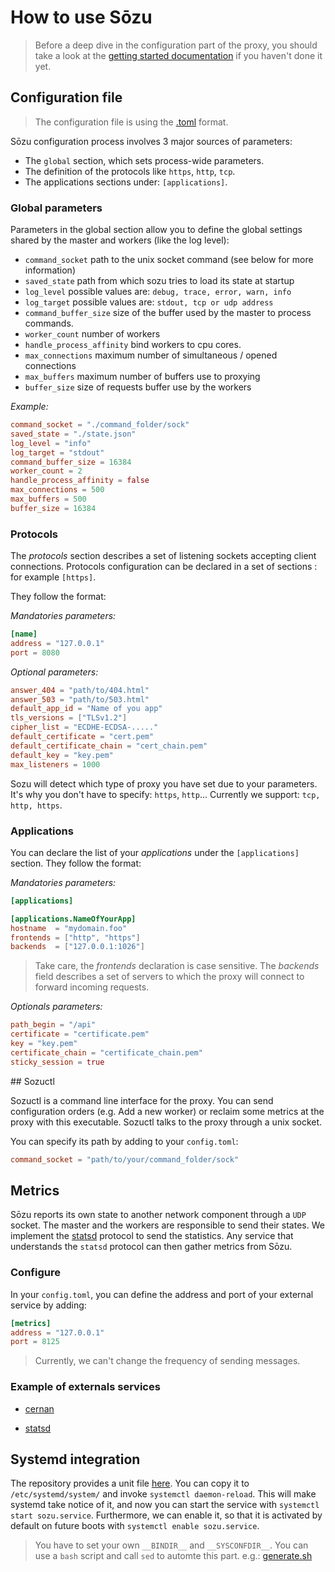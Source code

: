 # How to use Sōzu

> Before a deep dive in the configuration part of the proxy, you should take a look at the [getting started documentation](./getting_started.md) if you haven't done it yet.

## Configuration file

> The configuration file is using the [.toml](https://github.com/toml-lang/toml) format.

Sōzu configuration process involves 3 major sources of parameters:

* The `global` section, which sets process-wide parameters.
* The definition of the protocols like `https`, `http`, `tcp`.
* The applications sections under: `[applications]`.

### Global parameters

Parameters in the global section allow you to define the global settings shared by the master and workers (like the log level):

* `command_socket` path to the unix socket command (see below for more information)
* `saved_state` path from which sozu tries to load its state at startup
* `log_level` possible values are: `debug, trace, error, warn, info`
* `log_target` possible values are: `stdout, tcp or udp address`
* `command_buffer_size` size of the buffer used by the master to process commands.
* `worker_count` number of workers
* `handle_process_affinity` bind workers to cpu cores.
* `max_connections` maximum number of simultaneous / opened connections
* `max_buffers` maximum number of buffers use to proxying
* `buffer_size` size of requests buffer use by the workers

*Example:*
``` toml
command_socket = "./command_folder/sock"
saved_state = "./state.json"
log_level = "info"
log_target = "stdout"
command_buffer_size = 16384
worker_count = 2
handle_process_affinity = false
max_connections = 500
max_buffers = 500
buffer_size = 16384
```

### Protocols

The _protocols_ section describes a set of listening sockets accepting client connections.
Protocols configuration can be declared in a set of sections : for example `[https]`.

They follow the format:

*Mandatories parameters:*
``` toml
[name]
address = "127.0.0.1"
port = 8080
```

*Optional parameters:*
``` toml
answer_404 = "path/to/404.html"
answer_503 = "path/to/503.html"
default_app_id = "Name of you app"
tls_versions = ["TLSv1.2"]
cipher_list = "ECDHE-ECDSA-....."
default_certificate = "cert.pem"
default_certificate_chain = "cert_chain.pem"
default_key = "key.pem"
max_listeners = 1000
```

Sozu will detect which type of proxy you have set due to your parameters.
It's why you don't have to specify: `https`, `http`...
Currently we support: `tcp, http, https`.

### Applications

You can declare the list of your _applications_ under the `[applications]` section.
They follow the format:

*Mandatories parameters:*
``` toml
[applications]

[applications.NameOfYourApp]
hostname  = "mydomain.foo"
frontends = ["http", "https"]
backends  = ["127.0.0.1:1026"]
```
> Take care, the _frontends_ declaration is case sensitive.
> The _backends_ field describes a set of servers to which the proxy will connect to forward incoming requests.

*Optionals parameters:*
``` toml
path_begin = "/api"
certificate = "certificate.pem"
key = "key.pem"
certificate_chain = "certificate_chain.pem"
sticky_session = true
```

## Sozuctl

Sozuctl is a command line interface for the proxy. You can send configuration orders (e.g. Add a new worker) or reclaim some metrics at the proxy with this executable. Sozuctl talks to the proxy through a unix socket.

You can specify its path by adding to your `config.toml`:

``` toml
command_socket = "path/to/your/command_folder/sock"
```

## Metrics

Sōzu reports its own state to another network component through a `UDP` socket. The master and the workers are responsible to send their states. We implement the [statsd](https://github.com/b/statsd_spec) protocol to send the statistics.
Any service that understands the `statsd` protocol can then gather metrics from Sōzu.

### Configure

In your `config.toml`, you can define the address and port of your external service by adding:

``` toml
[metrics]
address = "127.0.0.1"
port = 8125
```

> Currently, we can't change the frequency of sending messages.

### Example of externals services

* [cernan](https://github.com/postmates/cernan)

* [statsd](https://github.com/etsy/statsd)

## Systemd integration

The repository provides a unit file [here][un]. You can copy it to `/etc/systemd/system/` and invoke `systemctl daemon-reload`.  This will make systemd take notice of it, and now you can start the service with `systemctl start sozu.service`.
Furthermore, we can enable it, so that it is activated by default on future boots with 
`systemctl enable sozu.service`.

> You have to set your own `__BINDIR__` and `__SYSCONFDIR__`.
> You can use a `bash` script and call `sed` to automte this part. e.g.: [generate.sh][gen]

[un]: https://github.com/sozu-proxy/sozu/blob/master/os-build/systemd/sozu.service.in
[gen]: https://github.com/sozu-proxy/sozu/blob/master/os-build/exherbo/generate.sh
